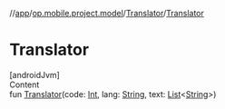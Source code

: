 //[app](../../../index.md)/[op.mobile.project.model](../index.md)/[Translator](index.md)/[Translator](-translator.md)



# Translator  
[androidJvm]  
Content  
fun [Translator](-translator.md)(code: [Int](https://kotlinlang.org/api/latest/jvm/stdlib/kotlin/-int/index.html), lang: [String](https://kotlinlang.org/api/latest/jvm/stdlib/kotlin/-string/index.html), text: [List](https://kotlinlang.org/api/latest/jvm/stdlib/kotlin.collections/-list/index.html)<[String](https://kotlinlang.org/api/latest/jvm/stdlib/kotlin/-string/index.html)>)  




